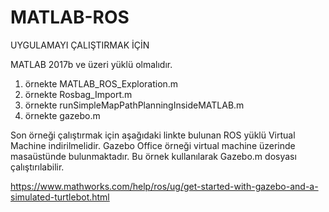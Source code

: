 # MATLAB-ROS



UYGULAMAYI ÇALIŞTIRMAK İÇİN

MATLAB 2017b ve üzeri yüklü olmalıdır.
1. örnekte MATLAB_ROS_Exploration.m
2. örnekte Rosbag_Import.m
3. örnekte runSimpleMapPathPlanningInsideMATLAB.m
4. örnekte gazebo.m

Son örneği çalıştırmak için aşağıdaki linkte bulunan ROS yüklü Virtual Machine indirilmelidir.
Gazebo Office örneği virtual machine üzerinde masaüstünde bulunmaktadır. Bu örnek kullanılarak Gazebo.m dosyası çalıştırılabilir.

https://www.mathworks.com/help/ros/ug/get-started-with-gazebo-and-a-simulated-turtlebot.html
